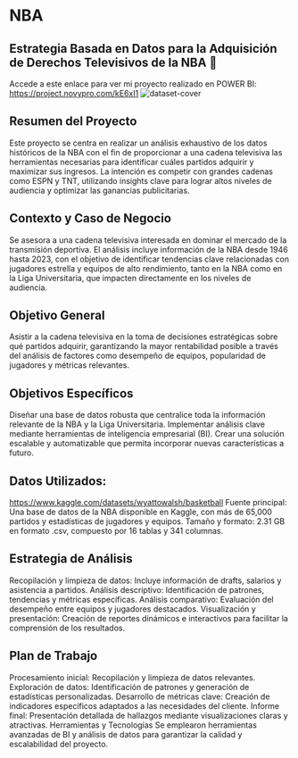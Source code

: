 # NBA


## Estrategia Basada en Datos para la Adquisición de Derechos Televisivos de la NBA 🚀
Accede a este enlace para ver mi proyecto realizado en POWER BI: https://project.novypro.com/kE6xI1
![dataset-cover](https://github.com/user-attachments/assets/3a8c6038-b2cc-4735-9c31-50ee2889e316)



## Resumen del Proyecto
Este proyecto se centra en realizar un análisis exhaustivo de los datos históricos de la NBA con el fin de proporcionar a una cadena televisiva las herramientas necesarias para identificar cuáles partidos adquirir y maximizar sus ingresos. La intención es competir con grandes cadenas como ESPN y TNT, utilizando insights clave para lograr altos niveles de audiencia y optimizar las ganancias publicitarias.

## Contexto y Caso de Negocio
Se asesora a una cadena televisiva interesada en dominar el mercado de la transmisión deportiva. El análisis incluye información de la NBA desde 1946 hasta 2023, con el objetivo de identificar tendencias clave relacionadas con jugadores estrella y equipos de alto rendimiento, tanto en la NBA como en la Liga Universitaria, que impacten directamente en los niveles de audiencia.

## Objetivo General
Asistir a la cadena televisiva en la toma de decisiones estratégicas sobre qué partidos adquirir, garantizando la mayor rentabilidad posible a través del análisis de factores como desempeño de equipos, popularidad de jugadores y métricas relevantes.

## Objetivos Específicos
Diseñar una base de datos robusta que centralice toda la información relevante de la NBA y la Liga Universitaria.
Implementar análisis clave mediante herramientas de inteligencia empresarial (BI).
Crear una solución escalable y automatizable que permita incorporar nuevas características a futuro.



## Datos Utilizados:
https://www.kaggle.com/datasets/wyattowalsh/basketball
Fuente principal: Una base de datos de la NBA disponible en Kaggle, con más de 65,000 partidos y estadísticas de jugadores y equipos.
Tamaño y formato: 2.31 GB en formato .csv, compuesto por 16 tablas y 341 columnas.

## Estrategia de Análisis
Recopilación y limpieza de datos: Incluye información de drafts, salarios y asistencia a partidos.
Análisis descriptivo: Identificación de patrones, tendencias y métricas específicas.
Análisis comparativo: Evaluación del desempeño entre equipos y jugadores destacados.
Visualización y presentación: Creación de reportes dinámicos e interactivos para facilitar la comprensión de los resultados.


## Plan de Trabajo
Procesamiento inicial: Recopilación y limpieza de datos relevantes.
Exploración de datos: Identificación de patrones y generación de estadísticas personalizadas.
Desarrollo de métricas clave: Creación de indicadores específicos adaptados a las necesidades del cliente.
Informe final: Presentación detallada de hallazgos mediante visualizaciones claras y atractivas.
Herramientas y Tecnologías
Se emplearon herramientas avanzadas de BI y análisis de datos para garantizar la calidad y escalabilidad del proyecto.
